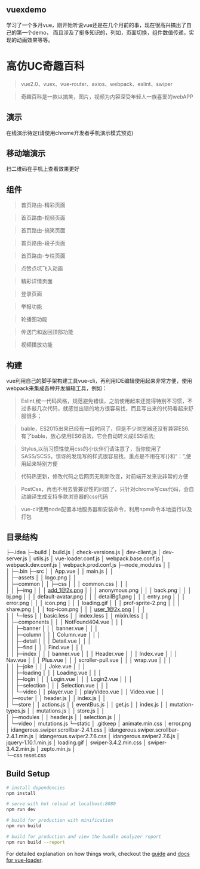 ## vuexdemo

学习了一个多月vue，刚开始听说vue还是在几个月前的事，现在很高兴搞出了自己的第一个demo，
而且涉及了挺多知识的，列如，页面切换，组件数值传递，实现的动画效果等等。

# 高仿UC奇趣百科
>vue2.0、vuex、vue-router、axios、webpack、eslint、swiper

>奇趣百科是一款以搞笑，图片，视频为内容深受年轻人一族喜爱的webAPP

## 演示
在线演示待定(请使用chrome开发者手机演示模式预览)

## 移动端演示
扫二维码在手机上查看效果更好

## 组件

>首页路由-精彩页面

>首页路由-视频页面

>首页路由-搞笑页面

>首页路由-段子页面

>首页路由-专栏页面

>点赞点坑飞入动画

>精彩详情页面

>登录页面

>举报功能

>轮播图功能

>传送门和返回顶部功能

>视频播放功能

## 构建

vue利用自己的脚手架构建工具vue-cli，再利用IDE编辑使用起来非常方便，使用webpack来集成各种开发编辑工具，例如：

>Eslint,统一代码风格，规范避免错误，之前使用起来还觉得特别不习惯，不过多敲几次代码，就感觉出错的地方很容易找，而且写出来的代码看起来舒服很多；

>bable，ES2015出来已经有一段时间了，但是不少浏览器还没有兼容ES6.有了bable，放心使用ES6语法，它会自动转义成ES5语法;

>Stylus,以前习惯性使用css的小伙伴们请注意了，当你使用了SASS/SCSS，惊讶的发现写的样式很容易找，重点是不用在写{}和“：”,使用起来特别方便

>代码热更新，修改代码之后网页无刷新改变，对前端开发来说非常的方便

>PostCss，再也不用去管兼容性的问题了，只针对chrome写css代码，会自动编译生成支持多款浏览器的css代码

>vue-cli使用node配置本地服务器和安装命令，利用npm命令本地运行以及打包

## 目录结构

├─.idea
├─build
│      build.js
│      check-versions.js
│      dev-client.js
│      dev-server.js
│      utils.js
│      vue-loader.conf.js
│      webpack.base.conf.js
│      webpack.dev.conf.js
│      webpack.prod.conf.js
├─node_modules
│  │  
│  ├─.bin
├─src
│  │  App.vue
│  │  main.js
│  │  
│  ├─assets
│  │      logo.png
│  │      
│  ├─common
│  │  ├─css
│  │  │      common.css
│  │  │      
│  │  ├─img
│  │  │      add_1@2x.png
│  │  │      anonymous.png
│  │  │      back.png
│  │  │      bj.png
│  │  │      default-avatar.png
│  │  │      detailBg1.png
│  │  │      entry.png
│  │  │      error.png
│  │  │      icon.png
│  │  │      loading.gif
│  │  │      prof-sprite-2.png
│  │  │      share.png
│  │  │      top-icon.png
│  │  │      user_1@2x.png
│  │  │      
│  │  └─less
│  │          basic.less
│  │          index.less
│  │          mixin.less
│  │          
│  ├─components
│  │  │  NotFound404.vue
│  │  │  
│  │  ├─banner
│  │  │      banner.vue
│  │  │      
│  │  ├─column
│  │  │      Column.vue
│  │  │      
│  │  ├─detail
│  │  │      Detail.vue
│  │  │      
│  │  ├─find
│  │  │      Find.vue
│  │  │      
│  │  ├─index
│  │  │      banner.vue
│  │  │      Header.vue
│  │  │      Index.vue
│  │  │      Nav.vue
│  │  │      Plus.vue
│  │  │      scroller-pull.vue
│  │  │      wrap.vue
│  │  │      
│  │  ├─joke
│  │  │      Joke.vue
│  │  │      
│  │  ├─loading
│  │  │      Loading.vue
│  │  │      
│  │  ├─login
│  │  │      Login.vue
│  │  │      Login2.vue
│  │  │      
│  │  ├─selection
│  │  │      Selection.vue
│  │  │      
│  │  └─video
│  │          player.vue
│  │          playVideo.vue
│  │          Video.vue
│  │          
│  ├─router
│  │      header.js
│  │      index.js
│  │      
│  └─store
│      │  actions.js
│      │  eventBus.js
│      │  get.js
│      │  index.js
│      │  mutation-types.js
│      │  mutations.js
│      │  store.js
│      │  
│      ├─modules
│      │      header.js
│      │      selection.js
│      │      
│      └─video
│              mutations.js
└─static
    │  .gitkeep
    │  animate.min.css
    │  error.png
    │  idangerous.swiper.scrollbar-2.4.1.css
    │  idangerous.swiper.scrollbar-2.4.1.min.js
    │  idangerous.swiper2.7.6.css
    │  idangerous.swiper2.7.6.js
    │  jquery-1.10.1.min.js
    │  loading.gif
    │  swiper-3.4.2.min.css
    │  swiper-3.4.2.min.js
    │  zepto.min.js
    │  
    └─css
            reset.css
            

 
## Build Setup

``` bash
# install dependencies
npm install

# serve with hot reload at localhost:8080
npm run dev

# build for production with minification
npm run build

# build for production and view the bundle analyzer report
npm run build --report
```

For detailed explanation on how things work, checkout the [guide](http://vuejs-templates.github.io/webpack/) and [docs for vue-loader](http://vuejs.github.io/vue-loader).
